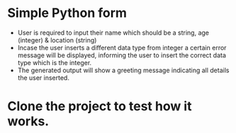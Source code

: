 # Simple Python form
* User is required to input their name which should be a string, age (integer) & location (string)
* Incase the user inserts a different data type from integer a certain error message will be displayed, informing the user to insert the correct data type which is the integer.
* The generated output will show a greeting message indicating all details the user inserted.
# Clone the project to test how it works.